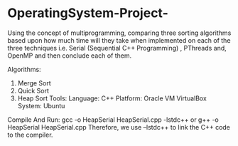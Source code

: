 # OperatingSystem-Project-
Using the concept of multiprogramming, comparing three sorting algorithms based upon how much time will they take when implemented on each of the three techniques i.e. Serial (Sequential C++ Programming) , PThreads and, OpenMP and then conclude each of them.

Algorithms:
1.	Merge Sort
2.	Quick Sort
3.	Heap Sort
Tools:
Language: C++
Platform: Oracle VM VirtualBox
System: Ubuntu 

Compile And Run: 
gcc -o HeapSerial HeapSerial.cpp -lstdc++ or g++ -o HeapSerial HeapSerial.cpp 
Therefore, we use –lstdc++ to link the C++ code to the compiler. 


